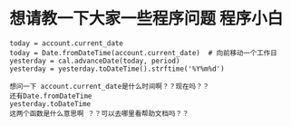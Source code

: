 # 想请教一下大家一些程序问题   程序小白

    today = account.current_date  
    today = Date.fromDateTime(account.current_date)  # 向前移动一个工作日
    yesterday = cal.advanceDate(today, period)
    yesterday = yesterday.toDateTime().strftime('%Y%m%d')
    
    想问一下 account.current_date是什么时间啊？？现在吗？？
    还有Date.fromDateTime
    yesterday.toDateTime
    这两个函数是什么意思啊 ？？可以去哪里看帮助文档吗？？